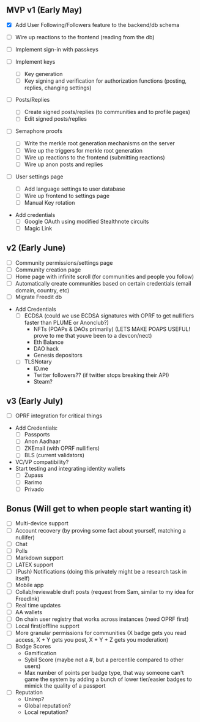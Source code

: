 
## MVP v1 (Early May)
* [x] Add User Following/Followers feature to the backend/db schema
* [ ] Wire up reactions to the frontend (reading from the db)

* [ ] Implement sign-in with passkeys 
* [ ] Implement keys
    * [ ] Key generation
    * [ ] Key signing and verification for authorization functions (posting, replies, changing settings)
* [ ] Posts/Replies
    * [ ] Create signed posts/replies (to communities and to profile pages)
    * [ ] Edit signed posts/replies
* [ ] Semaphore proofs
    * [ ] Write the merkle root generation mechanisms on the server
    * [ ] Wire up the triggers for merkle root generation
    * [ ] Wire up reactions to the frontend (submitting reactions)
    * [ ] Wire up anon posts and replies
* [ ] User settings page
    * [ ] Add language settings to user database
    * [ ] Wire up frontend to settings page
    * [ ] Manual Key rotation
* Add credentials
    * [ ] Google OAuth using modified Stealthnote circuits
    * [ ] Magic Link

## v2 (Early June)
* [ ] Community permissions/settings page
* [ ] Community creation page
* [ ] Home page with infinite scroll (for communities and people you follow)
* [ ] Automatically create communities based on certain credentials (email domain, country, etc)
* [ ] Migrate Freedit db
* Add Credentials
    * [ ] ECDSA (could we use ECDSA signatures with OPRF to get nullifiers faster than PLUME or Anonclub?)
        * NFTs (POAPs & DAOs primarily) (LETS MAKE POAPS USEFUL! prove to me that youve been to a devcon/nect)
        * Eth Balance
        * DAO hack
        * Genesis depositors
    * [ ] TLSNotary
        * ID.me
        * Twitter followers?? (if twitter stops breaking their API)
        * Steam?
        

## v3 (Early July)
* [ ] OPRF integration for critical things
* Add Credentials:
    * [ ] Passports
    * [ ] Anon Aadhaar
    * [ ] ZKEmail (with OPRF nullifiers)
    * [ ] BLS (current validators)
* VC/VP compatibility?
* Start testing and integrating identity wallets
    * [ ] Zupass
    * [ ] Rarimo
    * [ ] Privado

## Bonus (Will get to when people start wanting it)

* [ ] Multi-device support
* [ ] Account recovery (by proving some fact about yourself, matching a nullifer)
* [ ] Chat
* [ ] Polls
* [ ] Markdown support
* [ ] LATEX support
* [ ] (Push) Notifications (doing this privately might be a research task in itself)
* [ ] Mobile app
* [ ] Collab/reviewable draft posts (request from Sam, similar to my idea for FreedInk)
* [ ] Real time updates
* [ ] AA wallets
* [ ] On chain user registry that works across instances (need OPRF first)
* [ ] Local first/offline support
* [ ] More granular permissions for communities (X badge gets you read access, X + Y gets you post, X + Y + Z gets you moderation)
* [ ] Badge Scores
    * Gamification
    * Sybil Score (maybe not a #, but a percentile compared to other users)
    * Max number of points per badge type, that way someone can't game the system by adding a bunch of lower tier/easier badges to mimick the quality of a passport
* [ ] Reputation
    * Unirep?
    * Global reputation?
    * Local reputation?
